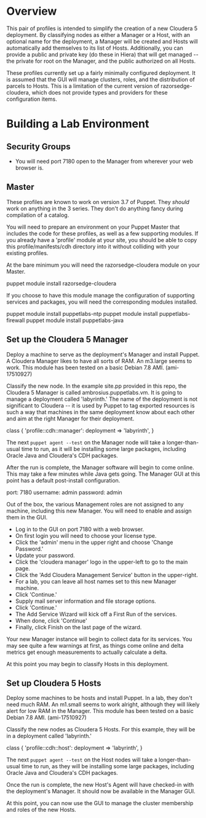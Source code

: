 # Overview

This pair of profiles is intended to simplify the creation of a new Cloudera 5 deployment.  By classifying nodes as either a Manager or a Host, with an optional name for the deployment, a Manager will be created and Hosts will automatically add themselves to its list of Hosts.  Additionally, you can provide a public and private key (do these in Hiera) that will get managed -- the private for root on the Manager, and the public authorized on all Hosts.

These profiles currently set up a fairly minimally configured deployment.  It is assumed that the GUI will manage clusters, roles, and the distribution of parcels to Hosts.  This is a limitation of the current version of razorsedge-cloudera, which does not provide types and providers for these configuration items.


# Building a Lab Environment

## Security Groups

  * You will need port 7180 open to the Manager from wherever your web browser is.

## Master

These profiles are known to work on version 3.7 of Puppet.  They *should* work on anything in the 3 series.  They don't do anything fancy during compilation of a catalog.

You will need to prepare an environment on your Puppet Master that includes the code for these profiles, as well as a few supporting modules.  If you already have a 'profile' module at your site, you should be able to copy this profile/manifests/cdh directory into it without colliding with your existing profiles.

At the bare minimum you will need the razorsedge-cloudera module on your Master.

  puppet module install razorsedge-cloudera

If you choose to have this module manage the configuration of supporting services and packages, you will need the corresponding modules installed.

  puppet module install puppetlabs-ntp
  puppet module install puppetlabs-firewall
  puppet module install puppetlabs-java

## Set up the Cloudera 5 Manager

Deploy a machine to serve as the deployment's Manager and install Puppet.  A Cloudera Manager likes to have all sorts of RAM.  An m3.large seems to work.  This module has been tested on a basic Debian 7.8 AMI.  (ami-17510927)

Classify the new node.  In the example site.pp provided in this repo, the Cloudera 5 Manager is called ambrosius.puppetlabs.vm.  It is going to manage a deployment called 'labyrinth.'  The name of the deployment is not significant to Cloudera -- it is used by Puppet to tag exported resources is such a way that machines in the same deployment know about each other and aim at the right Manager for their deployment.

  class { 'profile::cdh::manager':
    deployment => 'labyrinth',
  }

The next `puppet agent --test` on the Manager node will take a longer-than-usual time to run, as it will be installing some large packages, including Oracle Java and Cloudera's CDH packages.

After the run is complete, the Manager software will begin to come online.  This may take a few minutes while Java gets going.  The Manager GUI at this point has a default post-install configuration.

  port: 7180
  username: admin
  password: admin

Out of the box, the various Management roles are not assigned to any machine, including this new Manager.  You will need to enable and assign them in the GUI.

  * Log in to the GUI on port 7180 with a web browser.
  * On first login you will need to choose your license type.
  * Click the 'admin' menu in the upper right and choose 'Change Password.'
  * Update your password.
  * Click the 'cloudera manager' logo in the upper-left to go to the main page.
  * Click the 'Add Cloudera Management Service' button in the upper-right.
  * For a lab, you can leave all host names set to this new Manager machine.
  * Click 'Continue.'
  * Supply mail server information and file storage options.
  * Click 'Continue.'
  * The Add Service Wizard will kick off a First Run of the services.
  * When done, click 'Continue'
  * Finally, click Finish on the last page of the wizard.

Your new Manager instance will begin to collect data for its services.  You may see quite a few warnings at first, as things come online and delta metrics get enough measurements to actually calculate a delta.

At this point you may begin to classify Hosts in this deployment.

## Set up Cloudera 5 Hosts

Deploy some machines to be hosts and install Puppet.  In a lab, they don't need much RAM.  An m1.small seems to work alright, although they will likely alert for low RAM in the Manager.  This module has been tested on a basic Debian 7.8 AMI.  (ami-17510927)

Classify the new nodes as Cloudera 5 Hosts.  For this example, they will be in a deployment called 'labyrinth.'

  class { 'profile::cdh::host':
    deployment => 'labyrinth',
  }

The next `puppet agent --test` on the Host nodes will take a longer-than-usual time to run, as they will be installing some large packages, including Oracle Java and Cloudera's CDH packages.

Once the run is complete, the new Host's Agent will have checked-in with the deployment's Manager.  It should now be available in the Manager GUI.

At this point, you can now use the GUI to manage the cluster membership and roles of the new Hosts.
